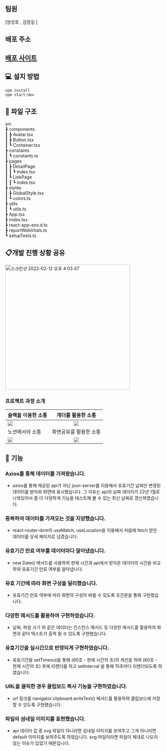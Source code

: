 ## 팀원

[양성호 , 김영길 ]

## 배포 주소

## <a href="https://dry-hollows-03672.herokuapp.com/">배포 사이트</a>

## 💻 설치 방법

    npm install
    npm start:dev

## 📂 파일 구조

src  
 ┣ components  
 ┃ ┣ Avatar.tsx  
 ┃ ┣ Button.tsx  
 ┃ ┗ Container.tsx  
 ┣ constants  
 ┃ ┗ constants.ts  
 ┣ pages  
 ┃ ┣ DetailPage  
 ┃ ┃ ┗ index.tsx  
 ┃ ┗ LinkPage  
 ┃ ┃ ┗ index.tsx  
 ┣ styles  
 ┃ ┣ GlobalStyle.tsx  
 ┃ ┗ colors.ts  
 ┣ utils  
 ┃ ┗ utils.ts  
 ┣ App.tsx  
 ┣ index.tsx  
 ┣ react-app-env.d.ts  
 ┣ reportWebVitals.ts  
 ┗ setupTests.ts

## 📋개발 진행 상황 공유

<img width="400" alt="스크린샷 2022-02-12 오후 4 03 47" src="https://user-images.githubusercontent.com/80146176/153703072-7779ad79-3620-4a81-b4e4-dacb6da59c4e.png">

### 프로젝트 과정 소개

| 슬랙을 이용한 소통                                                                                                             |                                                       게더를 활용한 소통                                                       |
| :----------------------------------------------------------------------------------------------------------------------------- | :----------------------------------------------------------------------------------------------------------------------------: |
| <img width="auto" src="https://user-images.githubusercontent.com/80146176/153052997-f2ca6637-40f8-4e7f-9609-f4885577706a.png"> | <img width="auto" src="https://user-images.githubusercontent.com/80146176/153053947-7be40938-62f8-4dd9-a54b-7328ea550546.png"> |
| 노션에서의 소통                                                                                                                |                                                     화면공유를 활용한 소통                                                     |
| <img width="auto" src="https://user-images.githubusercontent.com/80146176/153054588-6194940a-a76d-4fde-a164-2efb3989d6e8.png"> | <img width="auto" src="https://user-images.githubusercontent.com/80146176/153054110-d7c4169e-3824-4903-8ca5-fc4aec044055.png"> |

## 📝 기능

### Axios를 통해 데이터를 가져왔습니다.
- axios를 통해 제공된 api가 아닌 json-server를 이용해서 유효기간 날짜만 변경된 데이터를 받아와 화면에 표시했습니다. 그 이유는 api의 날짜 데이터가 22년 1월로 나와있어서 좀 더 다양하게 기능을 테스트해 볼 수 있는 최신 날짜로 갱신하였습니다.

### 중복하여 데이터를 가져오는 것을 지양했습니다.

- react-router-dom의 useMatch, useLocation을 이용해서 처음에 fetch 받은 데이터를 상세 페이지로 넘겼습니다.

### 유효기간 만료 여부를 데이터마다 알아냈습니다.

- new Date() 메서드를 사용하여 현재 시간과 api에서 받아온 데이터의 시간을 비교하여 유효기간 만료 여부를 알아냅니다.

### 유효 기간에 따라 화면 구성을 달리했습니다.

- 유효기간 만료 여부에 따라 화면의 구성이 바뀔 수 있도록 조건문을 통해 구현했습니다.

### 다양한 메서드를 활용하여 구현하였습니다.

- 날짜, 파일 크기 와 같은 데이터는 인스턴스 메서드 등 다양한 메서드를 활용하여 화면과 같이 텍스트가 출력 될 수 있도록 구현했습니다.

### 유효기간을 실시간으로 반영되게 구현하였습니다.

- 유효기간을 setTimeout을 통해 (60초 - 현재 시간의 초)의 계산을 하여 (60초 - 현재 시간의 초) 후에 리렌더를 하고 setInterval 을 통해 15초마다 리렌더되도록 하였습니다.

### URL을 클릭한 경우 클립보드 복사 기능을 구현하였습니다.

- url 링크를 navigator.clipboard.writeText() 메서드를 활용하여 클립보드에 저장할 수 있도록 구현했습니다.

### 파일의 섬네일 이미지를 표현했습니다.
- api 데이터 값 중 svg 파일이 아니라면 섬네일 이미지를 보여주고 그게 아니라면 default 이미지를 보여주도록 하였습니다. svg 파일이라면 파일이 제대로 나오지 않는 이슈가 있었기 때문입니다.
